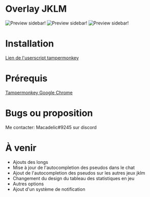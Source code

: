 # Overlay JKLM
![Preview sidebar!](https://github.com/macadelic80/jklm-overlay/blob/master/preview.png)
![Preview sidebar!](https://github.com/macadelic80/jklm-overlay/blob/master/preview2.png)
![Preview sidebar!](https://github.com/macadelic80/jklm-overlay/blob/master/preview3.png)
# Installation
[Lien de l'userscript tampermonkey](https://dl.dropboxusercontent.com/s/v3firjmj11ivybg/overlay_alpha.user.js)
# Prérequis
[Tampermonkey Google Chrome](https://chrome.google.com/webstore/detail/tampermonkey/dhdgffkkebhmkfjojejmpbldmpobfkfo?hl=fr)
# Bugs ou proposition
Me contacter: Macadelic#9245 sur discord

# À venir
- Ajouts des longs
- Mise à jour de l'autocompletion des pseudos dans le chat
- Ajout de l'autocompletion des pseudos sur les autres jeux jklm
- Changement du design du tableau des statistiques en jeu
- Autres options
- Ajout d'un système de notification
